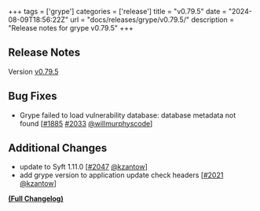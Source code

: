 +++
tags = ['grype']
categories = ['release']
title = "v0.79.5"
date = "2024-08-09T18:56:22Z"
url = "docs/releases/grype/v0.79.5/"
description = "Release notes for grype v0.79.5"
+++

## Release Notes

Version [v0.79.5](https://github.com/anchore/grype/releases/tag/v0.79.5)

## Bug Fixes

- Grype failed to load vulnerability database: database metadata not found [[#1885](https://github.com/anchore/grype/issues/1885) [#2033](https://github.com/anchore/grype/pull/2033) [@willmurphyscode](https://github.com/willmurphyscode)]

## Additional Changes

- update to Syft 1.11.0 [[#2047](https://github.com/anchore/grype/pull/2047) [@kzantow](https://github.com/kzantow)]
- add grype version to application update check headers [[#2021](https://github.com/anchore/grype/pull/2021) [@kzantow](https://github.com/kzantow)]

**[(Full Changelog)](https://github.com/anchore/grype/compare/v0.79.4...v0.79.5)**
